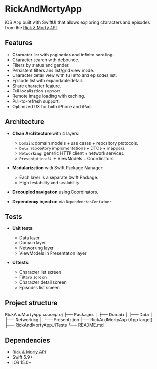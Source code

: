 # RickAndMortyApp

iOS App built with SwiftUI that allows exploring characters and episodes from the [Rick & Morty API](https://rickandmortyapi.com/).

## Features

- Character list with pagination and infinite scrolling.
- Character search with debounce.
- Filters by status and gender.
- Persistent filters and list/grid view mode.
- Character detail view with full info and episodes list.
- Episode list with expandable detail.
- Share character feature.
- Full localization support.
- Remote image loading with caching.
- Pull-to-refresh support.
- Optimized UX for both iPhone and iPad.

## Architecture

- **Clean Architecture** with 4 layers:
  - `Domain`: domain models + use cases + repository protocols.
  - `Data`: repository implementations + DTOs + mappers.
  - `Networking`: generic HTTP client + network services.
  - `Presentation`: UI + ViewModels + Coordinators.

- **Modularization** with Swift Package Manager:
  - Each layer is a separate Swift Package.
  - High testability and scalability.

- **Decoupled navigation** using Coordinators.

- **Dependency injection** via `DependenciesContainer`.

## Tests

- **Unit tests**:
  - Data layer
  - Domain layer
  - Networking layer
  - ViewModels in Presentation layer

- **UI tests**:
  - Character list screen
  - Filters screen
  - Character detail screen
  - Episodes list screen

## Project structure

RickAndMortyApp.xcodeproj
├── Packages
│   ├── Domain
│   ├── Data
│   ├── Networking
│   └── Presentation
├── RickAndMortyApp (App target)
├── RickAndMortyAppUITests
└── README.md

## Dependencies

- [Rick & Morty API](https://rickandmortyapi.com/)
- Swift 5.9+
- iOS 15.0+

